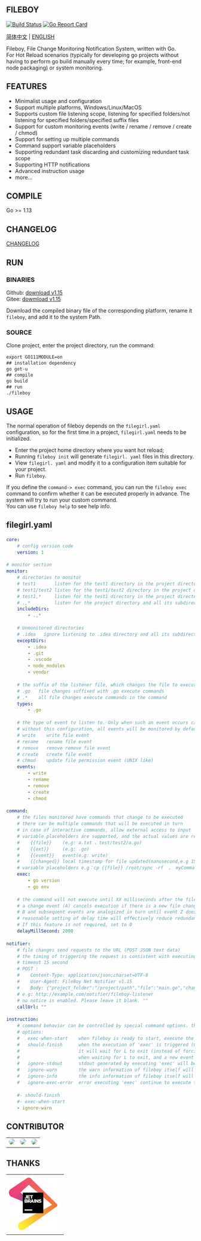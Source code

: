 ## FILEBOY  

[![Build Status](https://travis-ci.org/dengsgo/fileboy.svg?branch=master)](https://travis-ci.org/dengsgo/fileboy) [![Go Report Card](https://goreportcard.com/badge/github.com/dengsgo/fileboy)](https://goreportcard.com/report/github.com/dengsgo/fileboy)

[简体中文](README.md) | [ENGLISH](README_EN.md)

Fileboy, File Change Monitoring Notification System, written with Go.  
For Hot Reload scenarios (typically for developing go projects without having to perform go build manually every time; for example, front-end node packaging) or system monitoring.  

## FEATURES

- Minimalist usage and configuration  
- Support multiple platforms, Windows/Linux/MacOS  
- Supports custom file listening scope, listening for specified folders/not listening for specified folders/specified suffix files  
- Support for custom monitoring events (write / rename / remove / create / chmod)  
- Support for setting up multiple commands  
- Command support variable placeholders  
- Supporting redundant task discarding and customizing redundant task scope  
- Supporting HTTP notifications  
- Advanced instruction usage  
- more...  

## COMPILE

Go >= 1.13   

## CHANGELOG  

[CHANGELOG](CHANGELOG.md)  


## RUN    

### BINARIES   

Github: [download v1.15](https://github.com/dengsgo/fileboy/releases)  
Gitee:  [dowmload v1.15](https://gitee.com/dengsgo/fileboy/releases)  

Download the compiled binary file of the corresponding platform, rename it `fileboy`, and add it to the system Path.  

### SOURCE   

Clone project, enter the project directory, run the command:  
```shell
export GO111MODULE=on  
## installation dependency
go get-u 
## compile
go build
## run
./fileboy
```
## USAGE

The normal operation of fileboy depends on the `filegirl.yaml` configuration, so for the first time in a project, `filegirl.yaml` needs to be initialized.  
- Enter the project home directory where you want hot reload;  
- Running `fileboy init` will generate `filegirl. yaml` files in this directory.  
- View `filegirl. yaml` and modify it to a configuration item suitable for your project.  
- Run `fileboy`.  
  
If you define the `command-> exec` command, you can run the `fileboy exec` command to confirm whether it can be executed properly in advance. The system will try to run your custom command.  
You can use `fileboy help` to see help info.  

## filegirl.yaml

```yaml
core:
    # config version code
    version: 1

# monitor section
monitor:
    # directories to monitor
    # test1       listen for the test1 directory in the project directory
    # test1/test2 listen for the test1/test2 directory in the project directory
    # test1,*     listen for the test1 directory in the project directory and all its subdirectories (recursion)
    # .,*         listen for the project directory and all its subdirectories (recursion)
    includeDirs:
        - .,*

    # Unmonitored directories
    # .idea   ignore listening to .idea directory and all its subdirectories
    exceptDirs:
        - .idea
        - .git
        - .vscode
        - node_modules
        - vendor

    # the suffix of the listener file, which changes the file to execute commands
    # .go   file changes suffixed with .go execute commands
    # .*    all file changes execute commands in the command
    types:
        - .go

    # the type of event to listen to. Only when such an event occurs can the command in command be executed
    # without this configuration, all events will be monitored by default
    # write    write file event
    # rename   rename file event
    # remove   remove remove file event
    # create   create file event
    # chmod    update file permission event (UNIX like)
    events:
        - write
        - rename
        - remove
        - create
        - chmod

command:
    # the files monitored have commands that change to be executed
    # there can be multiple commands that will be executed in turn
    # in case of interactive commands, allow external access to input
    # variable placeholders are supported, and the actual values are replaced when the command is run:
    #    {{file}}    (e.g: a.txt 、test/test2/a.go)
    #    {{ext}}     (e.g: .go)
    #    {{event}}   event(e.g: write)
    #    {{changed}} local timestamp for file updated(nanosecond,e.g 1537326690523046400)
    # variable placeholders e.g：cp {{file}} /root/sync -rf  、 myCommand --{{ext}} {{changed}}
    exec:
        - go version
        - go env

    # the command will not execute until XX milliseconds after the file changes
    # a change event (A) cancels execution if there is a new file change event (B) within the defined delay time (t).
    # B and subsequent events are analogized in turn until event Z does not produce new events within t, and Z executes.
    # reasonable setting of delay time will effectively reduce redundancy and duplicate task execution.
    # If this feature is not required, set to 0
    delayMillSecond: 2000

notifier:
    # file changes send requests to the URL (POST JSON text data)
    # the timing of triggering the request is consistent with executing the command command
    # timeout 15 second
    # POST :
    #    Content-Type: application/json;charset=UTF-8
    #    User-Agent: FileBoy Net Notifier v1.15
    #    Body: {"project_folder":"/project/path","file":"main.go","changed":1576567861913824940,"ext":".go","event":"write"}
    # e.g: http://example.com/notifier/fileboy-listener
    # no notice is enabled. Please leave it blank. ""
    callUrl: ""

instruction:
    # command behavior can be controlled by special command options. there can be multiple instructions
    # options:
    #   exec-when-start    when fileboy is ready to start, execute the command defined by 'exec' once automatically
    #   should-finish      when the execution of 'exec' is triggered (C), if the last command (L) does not exit (still executing),
    #                      it will wait for L to exit (instead of forcing kill), and the execution of this command will not start until L has an explicit exit code.
    #                      when waiting for L to exit, and a new event triggers command execution (n), C execution is cancelled, and only the last N execution is retained
    #   ignore-stdout      stdout generated by executing 'exec' will be discarded
    #   ignore-warn        the warn information of fileboy itself will be discarded
    #   ignore-info        the info information of fileboy itself will be discarded
    #   ignore-exec-error  error executing 'exec' continue to execute the following command without exiting 

    #- should-finish
    #- exec-when-start
    - ignore-warn
```

## CONTRIBUTOR

|   |   |   |
| ------------ | ------------ | ------------ |
| <a href="https://github.com/dengsgo"><img src="https://avatars1.githubusercontent.com/u/7929002?s=460&v=4" width=64 style="border-radius:45px;" /></a> | <a href="https://github.com/jason-gao"><img src="https://avatars1.githubusercontent.com/u/9896574?s=460&v=4" width=64 style="border-radius:45px;" /></a> | <a href="https://github.com/itwesley"><img src="https://avatars1.githubusercontent.com/u/1928721?s=460&v=4" width=64 style="border-radius:45px;" /></a> |



## THANKS

|   |
| ------------ |
| <a href="https://www.jetbrains.com/?from=fileboy"><img src="./resources/jetbrains.png" width=140></a> |

